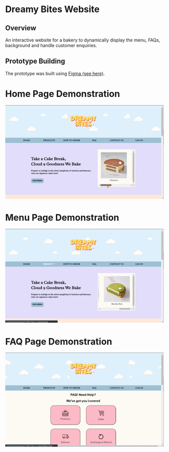 # Dreamy Bites Website

## Overview 
An interactive website for a bakery to dynamically display the menu, FAQs, background and handle customer enquiries. 

## Prototype Building
The prototype was built using [Figma (see here)](https://www.figma.com/design/UDnjXYUsSat6Rmu6AGTFsR/Dreamy-Bites-Prototype?node-id=0-1&t=8hktcwtW6k9K39bP-1).

# Home Page Demonstration
![image](demo_1.gif)

# Menu Page Demonstration
![image](demo_2.gif)

# FAQ Page Demonstration
![image](demo_3.gif)


